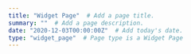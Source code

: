 ```yaml
---
title: "Widget Page"  # Add a page title.
summary: ""  # Add a page description.
date: "2020-12-03T00:00:00Z"  # Add today's date.
type: "widget_page"  # Page type is a Widget Page
---
```

